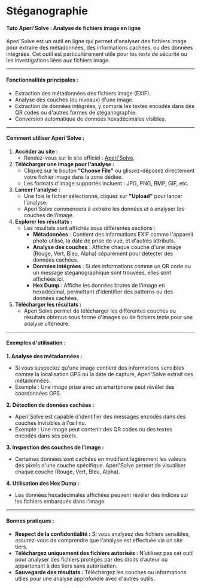 # Stéganographie

#### **Tuto Aperi'Solve : Analyse de fichiers image en ligne**

Aperi'Solve est un outil en ligne qui permet d'analyser des fichiers image pour extraire des métadonnées, des informations cachées, ou des données intégrées. Cet outil est particulièrement utile pour les tests de sécurité ou les investigations liées aux fichiers image.

***

#### **Fonctionnalités principales :**

* Extraction des métadonnées des fichiers image (EXIF).
* Analyse des couches (ou niveaux) d'une image.
* Extraction de données intégrées, y compris les textes encodés dans des QR codes ou d'autres formes de stéganographie.
* Conversion automatique de données hexadécimales visibles.

***

#### **Comment utiliser Aperi'Solve :**

1. **Accéder au site :**
   * Rendez-vous sur le site officiel : [Aperi'Solve](https://www.aperisolve.com/).
2. **Télécharger une image pour l'analyse :**
   * Cliquez sur le bouton **"Choose File"** ou glissez-déposez directement votre fichier image dans la zone dédiée.
   * Les formats d'image supportés incluent : JPG, PNG, BMP, GIF, etc.
3. **Lancer l'analyse :**
   * Une fois le fichier sélectionné, cliquez sur **"Upload"** pour lancer l'analyse.
   * Aperi'Solve commencera à extraire les données et à analyser les couches de l'image.
4. **Explorer les résultats :**
   * Les résultats sont affichés sous différentes sections :
     * **Métadonnées** : Contient des informations EXIF comme l'appareil photo utilisé, la date de prise de vue, et d'autres attributs.
     * **Analyse des couches** : Affiche chaque couche d'une image (Rouge, Vert, Bleu, Alpha) séparément pour détecter des données cachées.
     * **Données intégrées** : Si des informations comme un QR code ou un message stéganographique sont trouvées, elles sont affichées ici.
     * **Hex Dump** : Affiche les données brutes de l'image en hexadécimal, permettant d'identifier des patterns ou des données cachées.
5. **Télécharger les résultats :**
   * Aperi'Solve permet de télécharger les différentes couches ou résultats obtenus sous forme d'images ou de fichiers texte pour une analyse ultérieure.

***

#### **Exemples d'utilisation :**

**1. Analyse des métadonnées :**

* Si vous suspectez qu'une image contient des informations sensibles comme la localisation GPS ou la date de capture, Aperi'Solve extrait ces métadonnées.
* Exemple : Une image prise avec un smartphone peut révéler des coordonnées GPS.

**2. Détection de données cachées :**

* Aperi'Solve est capable d'identifier des messages encodés dans des couches invisibles à l'œil nu.
* Exemple : Une image peut contenir des QR codes ou des textes encodés dans ses pixels.

**3. Inspection des couches de l'image :**

* Certaines données sont cachées en modifiant légèrement les valeurs des pixels d'une couche spécifique. Aperi'Solve permet de visualiser chaque couche (Rouge, Vert, Bleu, Alpha).

**4. Utilisation des Hex Dump :**

* Les données hexadécimales affichées peuvent révéler des indices sur les fichiers embarqués dans l'image.

***

#### **Bonnes pratiques :**

* **Respect de la confidentialité :** Si vous analysez des fichiers sensibles, assurez-vous de comprendre que l'analyse est effectuée via un site tiers.
* **Téléchargez uniquement des fichiers autorisés :** N’utilisez pas cet outil pour analyser des fichiers protégés par des droits d’auteur ou appartenant à des tiers sans autorisation.
* **Sauvegarde des résultats :** Téléchargez les couches ou informations utiles pour une analyse approfondie avec d'autres outils.
